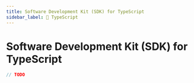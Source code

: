 ```yaml
---
title: Software Development Kit (SDK) for TypeScript
sidebar_label: 🚧 TypeScript
---
```


# Software Development Kit (SDK) for TypeScript

```typescript
// TODO
```
